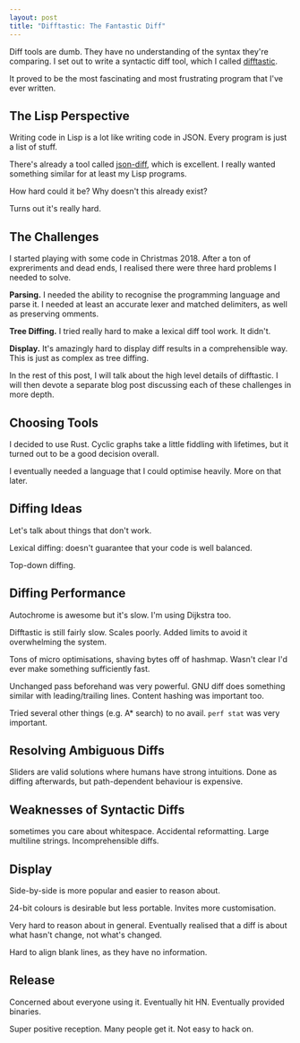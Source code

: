 ```yaml
--- 
layout: post
title: "Difftastic: The Fantastic Diff"
---
```


Diff tools are dumb. They have no understanding of the syntax they're
comparing. I set out to write a syntactic diff tool, which I called
[difftastic](https://github.com/wilfred/difftastic).

It proved to be the most fascinating and most frustrating program that
I've ever written.

## The Lisp Perspective

Writing code in Lisp is a lot like writing code in JSON. Every program
is just a list of stuff.

There's already a tool called
[json-diff](https://github.com/andreyvit/json-diff), which is
excellent. I really wanted something similar for at least my Lisp
programs.

How hard could it be? Why doesn't this already exist?

Turns out it's really hard.

## The Challenges

I started playing with some code in Christmas 2018. After a ton of
expreriments and dead ends, I realised there were three hard problems
I needed to solve.

**Parsing.** I needed the ability to recognise the programming
language and parse it. I needed at least an accurate lexer and matched
delimiters, as well as preserving omments.

**Tree Diffing.** I tried really hard to make a lexical diff tool
work. It didn't.

**Display.** It's amazingly hard to display diff results in a
comprehensible way. This is just as complex as tree diffing.

In the rest of this post, I will talk about the high level details of
difftastic. I will then devote a separate blog post discussing each of
these challenges in more depth.

## Choosing Tools

I decided to use Rust. Cyclic graphs take a little fiddling with
lifetimes, but it turned out to be a good decision overall. 

I eventually needed a language that I could optimise heavily. More
on that later.

## Diffing Ideas

Let's talk about things that don't work.

Lexical diffing: doesn't guarantee that your code is well balanced.

Top-down diffing.

## Diffing Performance

Autochrome is awesome but it's slow. I'm using Dijkstra too.

Difftastic is still fairly slow. Scales poorly. Added limits to avoid
it overwhelming the system.

Tons of micro optimisations, shaving bytes off of hashmap. Wasn't
clear I'd ever make something sufficiently fast.

Unchanged pass beforehand was very powerful. GNU diff does something
similar with leading/trailing lines. Content hashing was important
too.

Tried several other things (e.g. A* search) to no avail. `perf stat`
was very important.

## Resolving Ambiguous Diffs

Sliders are valid solutions where humans have strong intuitions. Done
as diffing afterwards, but path-dependent behaviour is expensive.

## Weaknesses of Syntactic Diffs

sometimes you care about whitespace. Accidental reformatting. Large
multiline strings. Incomprehensible diffs.

## Display

Side-by-side is more popular and easier to reason about.

24-bit colours is desirable but less portable. Invites more
customisation.

Very hard to reason about in general. Eventually realised that a diff
is about what hasn't change, not what's changed.

Hard to align blank lines, as they have no information.

## Release

Concerned about everyone using it. Eventually hit HN. Eventually
provided binaries.

Super positive reception. Many people get it. Not easy to hack on.
